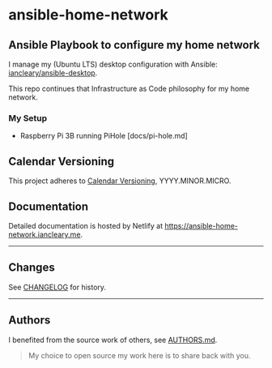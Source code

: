# ansible-home-network

## Ansible Playbook to configure my home network

I manage my (Ubuntu LTS) desktop configuration with Ansible: [iancleary/ansible-desktop](https://github.com/iancleary/ansible-desktop).

This repo continues that Infrastructure as Code philosophy for my home network.

### My Setup

* Raspberry Pi 3B running PiHole [docs/pi-hole.md]

## Calendar Versioning

This project adheres to [Calendar Versioning](https://calver.org/), YYYY.MINOR.MICRO.

## Documentation

Detailed documentation is hosted by Netlify at <https://ansible-home-network.iancleary.me>.

--------------------------

## Changes

See [CHANGELOG](CHANGELOG.md) for history.

--------------------------

## Authors

I benefited from the source work of others, see [AUTHORS.md](docs/AUTHORS.md).

> My choice to open source my work here is to share back with you.

